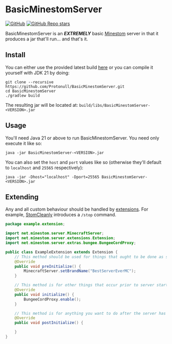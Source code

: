 # BasicMinestomServer

[![GitHub](https://img.shields.io/github/license/Protonull/BasicMinestomServer?style=flat-square&color=b2204c)](https://github.com/Protonull/BasicMinestomServer/blob/master/LICENSE)
[![GitHub Repo stars](https://img.shields.io/github/stars/Protonull/BasicMinestomServer?style=flat-square)](https://github.com/Protonull/BasicMinestomServer/stargazers)

BasicMinestomServer is an ***EXTREMELY*** basic [Minestom](https://github.com/Minestom/Minestom) server in that it produces a jar that'll run... and that's it.

## Install

You can either use the provided latest build [here](https://github.com/Protonull/BasicMinestomServer/releases/tag/latest) or you can compile it yourself with JDK 21 by doing:
```shell
git clone --recursive https://github.com/Protonull/BasicMinestomServer.git
cd BasicMinestomServer
./gradlew build
```
The resulting jar will be located at: `build/libs/BasicMinestomServer-<VERSION>.jar`

## Usage

You'll need Java 21 or above to run BasicMinestomServer. You need only execute it like so:
```shell
java -jar BasicMinestomServer-<VERSION>.jar
```

You can also set the `host` and `port` values like so (otherwise they'll default to `localhost` and `25565` respectively):
```shell
java -jar -Dhost="localhost" -Dport=25565 BasicMinestomServer-<VERSION>.jar
```

## Extending

Any and all custom behaviour should be handled by [extensions](https://github.com/hollow-cube/minestom-ce-extensions). For example,
[StomCleanly](https://github.com/Protonull/StomCleanly) introduces a `/stop` command.

```java
package example.extension;

import net.minestom.server.MinecraftServer;
import net.minestom.server.extensions.Extension;
import net.minestom.server.extras.bungee.BungeeCordProxy;

public class ExampleExtension extends Extension {
    // This method should be used for things that ought to be done as soon as possible.
    @Override
    public void preInitialize() {
        MinecraftServer.setBrandName("BestServerEverMC");
    }

    // This method is for other things that occur prior to server start.
    @Override
    public void initialize() {
        BungeeCordProxy.enable();
    }

    // This method is for anything you want to do after the server has started.
    @Override
    public void postInitialize() {

    }
}
```
